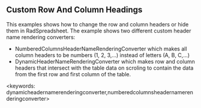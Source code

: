 ## Custom Row And Column Headings ##
This examples shows how to change the row and column headers or hide them in RadSpreadsheet.
The example shows two different custom header name rendering converters:
 - NumberedColumnsHeaderNameRenderingConverter which makes all column headers to be numbers (1, 2, 3,...) instead of letters (A, B, C,...)
 - DynamicHeaderNameRenderingConverter which makes row and column headers that intersect with the table data on scroling to contain the data
   from the first row and first column of the table.

<keywords: dynamicheadernamerenderingconverter,numberedcolumnsheadernamerenderingconverter>